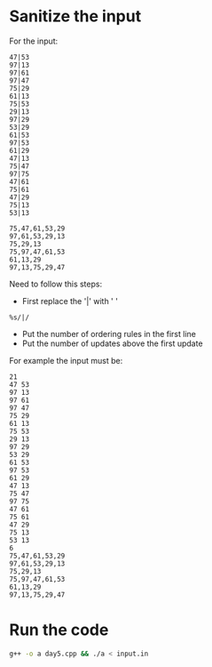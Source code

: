 # Sanitize the input
For the input:
```
47|53
97|13
97|61
97|47
75|29
61|13
75|53
29|13
97|29
53|29
61|53
97|53
61|29
47|13
75|47
97|75
47|61
75|61
47|29
75|13
53|13

75,47,61,53,29
97,61,53,29,13
75,29,13
75,97,47,61,53
61,13,29
97,13,75,29,47
```

Need to follow this steps:
- First replace the '|' with ' '
```regex
%s/|/  
```
- Put the number of ordering rules in the first line
- Put the number of updates above the first update

For example the input must be:
```
21
47 53
97 13
97 61
97 47
75 29
61 13
75 53
29 13
97 29
53 29
61 53
97 53
61 29
47 13
75 47
97 75
47 61
75 61
47 29
75 13
53 13
6
75,47,61,53,29
97,61,53,29,13
75,29,13
75,97,47,61,53
61,13,29
97,13,75,29,47
```

# Run the code
```bash
g++ -o a day5.cpp && ./a < input.in
```

